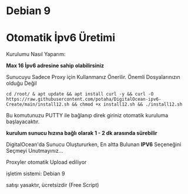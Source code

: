 # Debian 9
# Otomatik İpv6 Üretimi
Kurulumu Nasıl Yaparım:

**Max 16 İpv6 adresine sahip olabilirsiniz**

Sunucuyu Sadece Proxy için Kullanmanız Önerilir. Önemli Dosyalarınızın olduğu Değil

`cd /root/ & apt update && apt install curl -y && curl -O https://raw.githubusercontent.com/potaha/DigitalOcean-ipv6-Create/main/install12.sh && chmod +x install12.sh && ./install12.sh`

Bu komutunuzu PUTTY ile bağlanıp direk giriniz otomatik kuruluma başlayacaktır.

**kurulum sunucu hızına bağlı olarak 1 - 2 dk arasında sürebilir**

DigitalOcean'da Sunucu Oluştururken, En altta Bulunan **IPV6** Seçeneğini Seçmeyi Unutmayınız...

Proxyler otomatik Upload ediliyor 

işletim sistemi: Debian 9

satışı yasaktır, ücretsizdir (Free Script)
